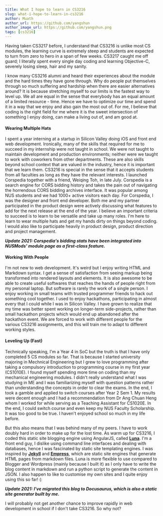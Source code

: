 ```yaml
---
title: What I hope to learn in CS3216
slug: what-i-hope-to-learn-in-cs3216
author: Muath
author_url: https://github.com/yangshun
author_image_url: https://github.com/yangshun.png
tags: [cs3216]
---
```


Having taken CS3217 before, I understand that CS3216 is unlike most CS modules, the learning curve is extremely steep and students are expected to turn from zero to hero in a span of few weeks. CS3217 caught me off guard; I literally spent every single day coding and learning Objective-C, severely losing sleep, hair and my sanity.

<!--truncate-->

I know many CS3216 alumni and heard their experiences about the module and the hard times they have gone through. Why do people put themselves through so much suffering and hardship when there are easier alternatives around? It is because stretching myself to our limits is the fastest way to level up. We all are equal in the sense that everybody has an equal amount of a limited resource - time. Hence we have to optimize our time and spend it in a way that we enjoy and also gain the most out of. For me, I believe that coding is the right field for me where it is the sweet intersection of something I enjoy doing, can make a living out of, and am good at.

#### Wearing Multiple Hats

I spent a year interning at a startup in Silicon Valley doing iOS and front end web development. Ironically, many of the skills that required for me to succeed in my internship were not taught in school. We were not taught to maintain development and production environments; neither were we taught to work with coworkers from other departments. These are also skills beyond school context that are valued in the industry, hence it is important that we learn them. CS3216 is special in the sense that it accepts students from all faculties as long as they have the relevant interests. I launched Corspedia together with a friend, Weiqing Toh, in late July. Corspedia is a search engine for CORS bidding history and takes the pain out of navigating the horrendous CORS bidding archives interface. It was popular among NUS students and we had 1000+ active visitors each day. For Corspedia, I was the designer and front end developer. Both me and my partner participated in the product design were actively discussing what features to add for the next release at the end of the year. I believe an important criteria to succeed is to learn to be versatile and take up many roles. I'm here to learn to wear multiple hats and get my hands dirty on things beyond coding. I would also like to participate heavily in product design, product direction and project management.

**_Update 2021: Corspedia's bidding stats have been integrated into NUSMods' module page as a first-class feature._**

#### Working With People

I'm not new to web development. It's weird but I enjoy writing HTML and Markdown syntax. I get a sense of satisfaction from seeing markup being transformed into rendered layouts and elements. It is also awesome to be able to create useful softwares that reaches the hands of people right from my personal laptop. But software is rarely the work of a single person. I enjoy working in small teams with trusted programmer friends to hack out something cool together. I used to enjoy hackathons, participating in almost every that I could while I was in Silicon Valley. I have grown to realize that my time was better spent working on longer-term side-projects, rather than small hackathon projects which would end up abandoned after the hackathon event. We are forced to work with different people for the various CS3216 assignments, and this will train me to adapt to different working styles.

#### Leveling Up (Fast)

Technically speaking, I'm a Year 4 in SoC but the truth is that I have only completed 5 CS modules so far. That is because I started university majoring in Mechnical Engineering but I grew to love programming after taking a compulsory introduction to programming course in my first year (CS1010E). I found myself spending more time on coding than my mechanical engineering modules. I didn't really understand what I was studying in ME and I was familiarizing myself with question patterns rather than understanding the concepts in order to clear the exams. In the end, I took a gamble and applied to switch courses after Year 2 Sem 1. My results were decent enough and I had a recommendation from Dr Ang Chuan Heng whom I worked for while serving as a Teaching Assistant for CS1020E. In the end, I could switch course and even keep my NUS Faculty Scholarship. It was too good to be true. I haven't enjoyed school so much in my life before.

But this also means that I was behind many of my peers. I have to work doubly hard in order to make up for the lost time. As warm up for CS3216, I coded this static site blogging engine using AngularJS, called [**Luna**](https://github.com/yangshun/luna). I'm a front end guy, I dislike using command line interfaces and dealing with databases, hence I was fascinated by static site templating engines. I was inspired by [**Jekyll**](http://jekyllrb.com/) and [**Empress**](https://github.com/hodgesmr/Empress), which are static site engines that generate HTML pages from markdown files. Luna is more flexible to use compared to Blogger and Wordpress (mainly because I built it) as I only have to write the blog content in markdown and run a python script to generate the content in JSON. I also happen to like to customise my own sites and I quite enjoy using this so far! (:

**_Update 2021: I've migrated this blog to Docusaurus, which is also a static site generator built by me._**

I will probably not get another chance to improve rapidly in web development in school if I don't take CS3216. So why not?

